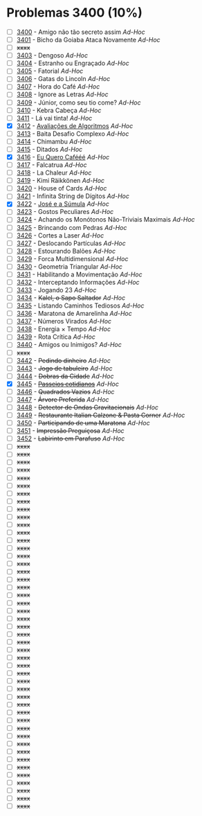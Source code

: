 # Problemas 3400 (10%)

- [ ]  [3400](https://www.beecrowd.com.br/repository/UOJ_3400.html) - Amigo não tão secreto assim *Ad-Hoc*
- [ ]  [3401](https://www.beecrowd.com.br/repository/UOJ_3401.html) - Bicho da Goiaba Ataca Novamente *Ad-Hoc*
- [ ] ~~xxxx~~
- [ ]  [3403](https://www.beecrowd.com.br/repository/UOJ_3403.html) - Dengoso *Ad-Hoc*
- [ ]  [3404](https://www.beecrowd.com.br/repository/UOJ_3404.html) - Estranho ou Engraçado *Ad-Hoc*
- [ ]  [3405](https://www.beecrowd.com.br/repository/UOJ_3405.html) - Fatorial *Ad-Hoc*
- [ ]  [3406](https://www.beecrowd.com.br/repository/UOJ_3406.html) - Gatas do Lincoln *Ad-Hoc*
- [ ]  [3407](https://www.beecrowd.com.br/repository/UOJ_3407.html) - Hora do Café *Ad-Hoc*
- [ ]  [3408](https://www.beecrowd.com.br/repository/UOJ_3408.html) - Ignore as Letras *Ad-Hoc*
- [ ]  [3409](https://www.beecrowd.com.br/repository/UOJ_3409.html) - Júnior, como seu tio come? *Ad-Hoc*
- [ ]  [3410](https://www.beecrowd.com.br/repository/UOJ_3410.html) - Kebra Cabeça *Ad-Hoc*
- [ ]  [3411](https://www.beecrowd.com.br/repository/UOJ_3411.html) - Lá vai tinta! *Ad-Hoc*
- [x]  [3412](https://www.beecrowd.com.br/repository/UOJ_3412.html) - [Avaliações de Algoritmos](https://github.com/potigol/beecrowd/blob/master/src/3400/3412.poti) *Ad-Hoc*
- [ ]  [3413](https://www.beecrowd.com.br/repository/UOJ_3413.html) - Baita Desafio Complexo *Ad-Hoc*
- [ ]  [3414](https://www.beecrowd.com.br/repository/UOJ_3414.html) - Chimambu *Ad-Hoc*
- [ ]  [3415](https://www.beecrowd.com.br/repository/UOJ_3415.html) - Ditados *Ad-Hoc*
- [x]  [3416](https://www.beecrowd.com.br/repository/UOJ_3416.html) - [Eu Quero Cafééé](https://github.com/potigol/beecrowd/blob/master/src/3400/3416.poti) *Ad-Hoc*
- [ ]  [3417](https://www.beecrowd.com.br/repository/UOJ_3417.html) - Falcatrua *Ad-Hoc*
- [ ]  [3418](https://www.beecrowd.com.br/repository/UOJ_3418.html) - La Chaleur *Ad-Hoc*
- [ ]  [3419](https://www.beecrowd.com.br/repository/UOJ_3419.html) - Kimi Räikkönen *Ad-Hoc*
- [ ]  [3420](https://www.beecrowd.com.br/repository/UOJ_3420.html) - House of Cards *Ad-Hoc*
- [ ]  [3421](https://www.beecrowd.com.br/repository/UOJ_3421.html) - Infinita String de Dígitos *Ad-Hoc*
- [x]  [3422](https://www.beecrowd.com.br/repository/UOJ_3422.html) - [José e a Súmula](https://github.com/potigol/beecrowd/blob/master/src/3400/3422.poti) *Ad-Hoc*
- [ ]  [3423](https://www.beecrowd.com.br/repository/UOJ_3423.html) - Gostos Peculiares *Ad-Hoc*
- [ ]  [3424](https://www.beecrowd.com.br/repository/UOJ_3424.html) - Achando os Monótonos Não-Triviais Maximais *Ad-Hoc*
- [ ]  [3425](https://www.beecrowd.com.br/repository/UOJ_3425.html) - Brincando com Pedras *Ad-Hoc*
- [ ]  [3426](https://www.beecrowd.com.br/repository/UOJ_3426.html) - Cortes a Laser *Ad-Hoc*
- [ ]  [3427](https://www.beecrowd.com.br/repository/UOJ_3427.html) - Deslocando Partículas *Ad-Hoc*
- [ ]  [3428](https://www.beecrowd.com.br/repository/UOJ_3428.html) - Estourando Balões *Ad-Hoc*
- [ ]  [3429](https://www.beecrowd.com.br/repository/UOJ_3429.html) - Forca Multidimensional *Ad-Hoc*
- [ ]  [3430](https://www.beecrowd.com.br/repository/UOJ_3430.html) - Geometria Triangular *Ad-Hoc*
- [ ]  [3431](https://www.beecrowd.com.br/repository/UOJ_3431.html) - Habilitando a Movimentação *Ad-Hoc*
- [ ]  [3432](https://www.beecrowd.com.br/repository/UOJ_3432.html) - Interceptando Informações *Ad-Hoc*
- [ ]  [3433](https://www.beecrowd.com.br/repository/UOJ_3433.html) - Jogando 23 *Ad-Hoc*
- [ ]  [3434](https://www.beecrowd.com.br/repository/UOJ_3434.html) - ~~Kalel, o Sapo Saltador~~ *Ad-Hoc*
- [ ]  [3435](https://www.beecrowd.com.br/repository/UOJ_3435.html) - Listando Caminhos Tediosos *Ad-Hoc*
- [ ]  [3436](https://www.beecrowd.com.br/repository/UOJ_3436.html) - Maratona de Amarelinha *Ad-Hoc*
- [ ]  [3437](https://www.beecrowd.com.br/repository/UOJ_3437.html) - Números Virados *Ad-Hoc*
- [ ]  [3438](https://www.beecrowd.com.br/repository/UOJ_3438.html) - Energia × Tempo *Ad-Hoc*
- [ ]  [3439](https://www.beecrowd.com.br/repository/UOJ_3439.html) - Rota Crítica *Ad-Hoc*
- [ ]  [3440](https://www.beecrowd.com.br/repository/UOJ_3440.html) - Amigos ou Inimigos? *Ad-Hoc*
- [ ] ~~xxxx~~
- [ ]  [3442](https://www.beecrowd.com.br/repository/UOJ_3442.html) - ~~Pedindo dinheiro~~ *Ad-Hoc*
- [ ]  [3443](https://www.beecrowd.com.br/repository/UOJ_3443.html) - ~~Jogo de tabuleiro~~ *Ad-Hoc*
- [ ]  [3444](https://www.beecrowd.com.br/repository/UOJ_3444.html) - ~~Dobras da Cidade~~ *Ad-Hoc*
- [x]  [3445](https://www.beecrowd.com.br/repository/UOJ_3445.html) - [~~Passeios cotidianos~~](https://github.com/potigol/beecrowd/blob/master/src/3400/3445.poti) *Ad-Hoc*
- [ ]  [3446](https://www.beecrowd.com.br/repository/UOJ_3446.html) - ~~Quadrados Vazios~~ *Ad-Hoc*
- [ ]  [3447](https://www.beecrowd.com.br/repository/UOJ_3447.html) - ~~Árvore Preferida~~ *Ad-Hoc*
- [ ]  [3448](https://www.beecrowd.com.br/repository/UOJ_3448.html) - ~~Detector de Ondas Gravitacionais~~ *Ad-Hoc*
- [ ]  [3449](https://www.beecrowd.com.br/repository/UOJ_3449.html) - ~~Restaurante Italian Calzone & Pasta Corner~~ *Ad-Hoc*
- [ ]  [3450](https://www.beecrowd.com.br/repository/UOJ_3450.html) - ~~Participando de uma Maratona~~ *Ad-Hoc*
- [ ]  [3451](https://www.beecrowd.com.br/repository/UOJ_3451.html) - ~~Impressão Preguiçosa~~ *Ad-Hoc*
- [ ]  [3452](https://www.beecrowd.com.br/repository/UOJ_3452.html) - ~~Labirinto em Parafuso~~ *Ad-Hoc*
- [ ] ~~xxxx~~
- [ ] ~~xxxx~~
- [ ] ~~xxxx~~
- [ ] ~~xxxx~~
- [ ] ~~xxxx~~
- [ ] ~~xxxx~~
- [ ] ~~xxxx~~
- [ ] ~~xxxx~~
- [ ] ~~xxxx~~
- [ ] ~~xxxx~~
- [ ] ~~xxxx~~
- [ ] ~~xxxx~~
- [ ] ~~xxxx~~
- [ ] ~~xxxx~~
- [ ] ~~xxxx~~
- [ ] ~~xxxx~~
- [ ] ~~xxxx~~
- [ ] ~~xxxx~~
- [ ] ~~xxxx~~
- [ ] ~~xxxx~~
- [ ] ~~xxxx~~
- [ ] ~~xxxx~~
- [ ] ~~xxxx~~
- [ ] ~~xxxx~~
- [ ] ~~xxxx~~
- [ ] ~~xxxx~~
- [ ] ~~xxxx~~
- [ ] ~~xxxx~~
- [ ] ~~xxxx~~
- [ ] ~~xxxx~~
- [ ] ~~xxxx~~
- [ ] ~~xxxx~~
- [ ] ~~xxxx~~
- [ ] ~~xxxx~~
- [ ] ~~xxxx~~
- [ ] ~~xxxx~~
- [ ] ~~xxxx~~
- [ ] ~~xxxx~~
- [ ] ~~xxxx~~
- [ ] ~~xxxx~~
- [ ] ~~xxxx~~
- [ ] ~~xxxx~~
- [ ] ~~xxxx~~
- [ ] ~~xxxx~~
- [ ] ~~xxxx~~
- [ ] ~~xxxx~~
- [ ] ~~xxxx~~